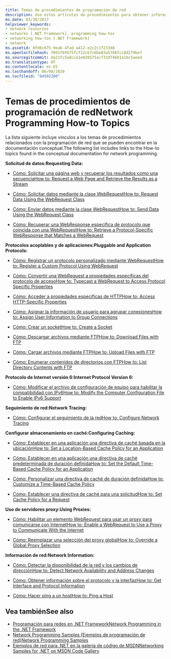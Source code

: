```yaml
---
title: Temas de procedimientos de programación de red
description: Use estos artículos de procedimientos para obtener información sobre diferentes facetas de la programación de redes en .NET Framework.
ms.date: 03/30/2017
helpviewer_keywords:
- network resources
- networks [.NET Framework], programming how-tos
- networking how-tos [.NET Framework]
- network
ms.assetid: 8fd6c675-9ea6-4fad-a412-e2c2c1f233d8
ms.openlocfilehash: f091f0f675fcf22cb7c6be83a5766fcc8d279be7
ms.sourcegitcommit: da21fc5a8cce1e028575acf31974681a1bc5aeed
ms.translationtype: HT
ms.contentlocale: es-ES
ms.lasthandoff: 06/08/2020
ms.locfileid: "84502280"
---
```

# <a name="network-programming-how-to-topics"></a><span data-ttu-id="993b9-103">Temas de procedimientos de programación de red</span><span class="sxs-lookup"><span data-stu-id="993b9-103">Network Programming How-to Topics</span></span>
<span data-ttu-id="993b9-104">La lista siguiente incluye vínculos a los temas de procedimientos relacionados con la programación de red que se pueden encontrar en la documentación conceptual.</span><span class="sxs-lookup"><span data-stu-id="993b9-104">The following list includes links to the How-to topics found in the conceptual documentation for network programming.</span></span>  
  
 <span data-ttu-id="993b9-105">**Solicitud de datos:**</span><span class="sxs-lookup"><span data-stu-id="993b9-105">**Requesting Data:**</span></span>  
  
- [<span data-ttu-id="993b9-106">Cómo: Solicitar una página web y recuperar los resultados como una secuencia</span><span class="sxs-lookup"><span data-stu-id="993b9-106">How to: Request a Web Page and Retrieve the Results as a Stream</span></span>](how-to-request-a-web-page-and-retrieve-the-results-as-a-stream.md)  
  
- [<span data-ttu-id="993b9-107">Cómo: Solicitar datos mediante la clase WebRequest</span><span class="sxs-lookup"><span data-stu-id="993b9-107">How to: Request Data Using the WebRequest Class</span></span>](how-to-request-data-using-the-webrequest-class.md)  
  
- [<span data-ttu-id="993b9-108">Cómo: Enviar datos mediante la clase WebRequest</span><span class="sxs-lookup"><span data-stu-id="993b9-108">How to: Send Data Using the WebRequest Class</span></span>](how-to-send-data-using-the-webrequest-class.md)  
  
- [<span data-ttu-id="993b9-109">Cómo: Recuperar una WebResponse específica de protocolo que coincida con una WebRequest</span><span class="sxs-lookup"><span data-stu-id="993b9-109">How to: Retrieve a Protocol-Specific WebResponse that Matches a WebRequest</span></span>](how-to-retrieve-a-protocol-specific-webresponse-that-matches-a-webrequest.md)  
  
 <span data-ttu-id="993b9-110">**Protocolos acoplables y de aplicaciones:**</span><span class="sxs-lookup"><span data-stu-id="993b9-110">**Pluggable and Application Protocols:**</span></span>  
  
- [<span data-ttu-id="993b9-111">Cómo: Registrar un protocolo personalizado mediante WebRequest</span><span class="sxs-lookup"><span data-stu-id="993b9-111">How to: Register a Custom Protocol Using WebRequest</span></span>](how-to-register-a-custom-protocol-using-webrequest.md)  
  
- [<span data-ttu-id="993b9-112">Cómo: Convertir una WebRequest a propiedades específicas del protocolo de acceso</span><span class="sxs-lookup"><span data-stu-id="993b9-112">How to: Typecast a WebRequest to Access Protocol Specific Properties</span></span>](how-to-typecast-a-webrequest-to-access-protocol-specific-properties.md)  
  
- [<span data-ttu-id="993b9-113">Cómo: Acceder a propiedades específicas de HTTP</span><span class="sxs-lookup"><span data-stu-id="993b9-113">How to: Access HTTP-Specific Properties</span></span>](how-to-access-http-specific-properties.md)  
  
- [<span data-ttu-id="993b9-114">Cómo: Asignar la información de usuario para agrupar conexiones</span><span class="sxs-lookup"><span data-stu-id="993b9-114">How to: Assign User Information to Group Connections</span></span>](how-to-assign-user-information-to-group-connections.md)  
  
- [<span data-ttu-id="993b9-115">Cómo: Crear un socket</span><span class="sxs-lookup"><span data-stu-id="993b9-115">How to: Create a Socket</span></span>](how-to-create-a-socket.md)  
  
- [<span data-ttu-id="993b9-116">Cómo: Descargar archivos mediante FTP</span><span class="sxs-lookup"><span data-stu-id="993b9-116">How to: Download Files with FTP</span></span>](how-to-download-files-with-ftp.md)  
  
- [<span data-ttu-id="993b9-117">Cómo: Cargar archivos mediante FTP</span><span class="sxs-lookup"><span data-stu-id="993b9-117">How to: Upload Files with FTP</span></span>](how-to-upload-files-with-ftp.md)  
  
- [<span data-ttu-id="993b9-118">Cómo: Enumerar contenidos de directorios con FTP</span><span class="sxs-lookup"><span data-stu-id="993b9-118">How to: List Directory Contents with FTP</span></span>](how-to-list-directory-contents-with-ftp.md)  
  
 <span data-ttu-id="993b9-119">**Protocolo de Internet versión 6:**</span><span class="sxs-lookup"><span data-stu-id="993b9-119">**Internet Protocol Version 6:**</span></span>  
  
- [<span data-ttu-id="993b9-120">Cómo: Modificar el archivo de configuración de equipo para habilitar la compatibilidad con IPv6</span><span class="sxs-lookup"><span data-stu-id="993b9-120">How to: Modify the Computer Configuration File to Enable IPv6 Support</span></span>](how-to-modify-the-computer-configuration-file-to-enable-ipv6-support.md)  
  
 <span data-ttu-id="993b9-121">**Seguimiento de red:**</span><span class="sxs-lookup"><span data-stu-id="993b9-121">**Network Tracing:**</span></span>  
  
- [<span data-ttu-id="993b9-122">Cómo: Configurar el seguimiento de la red</span><span class="sxs-lookup"><span data-stu-id="993b9-122">How to: Configure Network Tracing</span></span>](how-to-configure-network-tracing.md)  
  
 <span data-ttu-id="993b9-123">**Configurar almacenamiento en caché:**</span><span class="sxs-lookup"><span data-stu-id="993b9-123">**Configuring Caching:**</span></span>  
  
- [<span data-ttu-id="993b9-124">Cómo: Establecer en una aplicación una directiva de caché basada en la ubicación</span><span class="sxs-lookup"><span data-stu-id="993b9-124">How to: Set a Location-Based Cache Policy for an Application</span></span>](how-to-set-a-location-based-cache-policy-for-an-application.md)  
  
- [<span data-ttu-id="993b9-125">Cómo: Establecer en una aplicación una directiva de caché predeterminada de duración definida</span><span class="sxs-lookup"><span data-stu-id="993b9-125">How to: Set the Default Time-Based Cache Policy for an Application</span></span>](how-to-set-the-default-time-based-cache-policy-for-an-application.md)  
  
- [<span data-ttu-id="993b9-126">Cómo: Personalizar una directiva de caché de duración definida</span><span class="sxs-lookup"><span data-stu-id="993b9-126">How to: Customize a Time-Based Cache Policy</span></span>](how-to-customize-a-time-based-cache-policy.md)  
  
- [<span data-ttu-id="993b9-127">Cómo: Establecer una directiva de caché para una solicitud</span><span class="sxs-lookup"><span data-stu-id="993b9-127">How to: Set Cache Policy for a Request</span></span>](how-to-set-cache-policy-for-a-request.md)  
  
 <span data-ttu-id="993b9-128">**Uso de servidores proxy:**</span><span class="sxs-lookup"><span data-stu-id="993b9-128">**Using Proxies:**</span></span>  
  
- [<span data-ttu-id="993b9-129">Cómo: Habilitar un elemento WebRequest para usar un proxy para comunicarse con Internet</span><span class="sxs-lookup"><span data-stu-id="993b9-129">How to: Enable a WebRequest to Use a Proxy to Communicate With the Internet</span></span>](how-to-enable-a-webrequest-to-use-a-proxy-to-communicate-with-the-internet.md)  
  
- [<span data-ttu-id="993b9-130">Cómo: Reemplazar una selección del proxy global</span><span class="sxs-lookup"><span data-stu-id="993b9-130">How to: Override a Global Proxy Selection</span></span>](how-to-override-a-global-proxy-selection.md)  
  
 <span data-ttu-id="993b9-131">**Información de red:**</span><span class="sxs-lookup"><span data-stu-id="993b9-131">**Network Information:**</span></span>  
  
- [<span data-ttu-id="993b9-132">Cómo: Detectar la disponibilidad de la red y los cambios de dirección</span><span class="sxs-lookup"><span data-stu-id="993b9-132">How to: Detect Network Availability and Address Changes</span></span>](how-to-detect-network-availability-and-address-changes.md)  
  
- [<span data-ttu-id="993b9-133">Cómo: Obtener información sobre el protocolo y la interfaz</span><span class="sxs-lookup"><span data-stu-id="993b9-133">How to: Get Interface and Protocol Information</span></span>](how-to-get-interface-and-protocol-information.md)  
  
- [<span data-ttu-id="993b9-134">Cómo: Hacer ping a un host</span><span class="sxs-lookup"><span data-stu-id="993b9-134">How to: Ping a Host</span></span>](how-to-ping-a-host.md)  
  
## <a name="see-also"></a><span data-ttu-id="993b9-135">Vea también</span><span class="sxs-lookup"><span data-stu-id="993b9-135">See also</span></span>

- [<span data-ttu-id="993b9-136">Programación para redes en .NET Framework</span><span class="sxs-lookup"><span data-stu-id="993b9-136">Network Programming in the .NET Framework</span></span>](index.md)
- [<span data-ttu-id="993b9-137">Network Programming Samples (Ejemplos de programación de red)</span><span class="sxs-lookup"><span data-stu-id="993b9-137">Network Programming Samples</span></span>](network-programming-samples.md)
- [<span data-ttu-id="993b9-138">Ejemplos de red para .NET en la galería de código de MSDN</span><span class="sxs-lookup"><span data-stu-id="993b9-138">Networking Samples for .NET on MSDN Code Gallery</span></span>](https://code.msdn.microsoft.com/Wiki/View.aspx?ProjectName=nclsamples)
